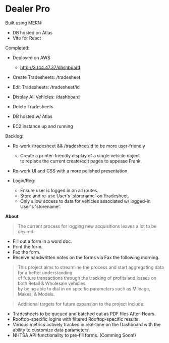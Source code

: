 # Dealer Pro
Built using MERN:
- DB hosted on Atlas
- Vite for React

Completed:
  - Deployed on AWS
    - http://3.144.47.37/dashboard

  - Create Tradesheets: /tradesheet

  - Edit Tradesheets: /tradesheet/id

  - Display All Vehicles: /dashboard

  - Delete Tradesheets

  - DB hosted w/ Atlas

  - EC2 instance up and running

Backlog:

  - Re-work /tradesheet && /tradesheet/id to be more user-friendly
    - Create a printer-friendly display of a single vehicle object  
      to replace the current create/edit pages to appease Frank.

  - Re-work UI and CSS with a more polished presentation

  - Login/Reg:
    - Ensure user is logged in on all routes.
    - Store and re-use User's 'storename' on /tradesheet.
    - Only allow access to data for vehicles associated
      w/ logged-in User's 'storename'.

__About__  
>The current process for logging new acquisitions leaves a lot to be desired:
  - Fill out a form in a word doc.
  - Print the form.
  - Fax the form.
  - Receive handwritten notes on the forms via Fax the following morning.  
  
 > This project aims to streamline the process and start aggregating data for a better understanding  
 > of future transactions through the tracking of profits and losses on both Retail & Wholesale vehicles  
 > by being able to dial in on specific parameters such as Mileage, Makes, & Models.  
  
>Additional targets for future expansion to the project include:
  - Tradesheets to be queued and batched out as PDF files After-Hours.
  - Rooftop-specific logins with filtered Rooftop-specific results.
  - Various metrics actively tracked in real-time on the Dashboard with
    the ability to customize data parameters.
  - NHTSA API functionality to pre-fill forms. (Comming Soon!)
